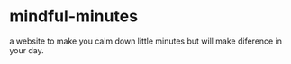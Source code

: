 # mindful-minutes

a website to make you calm down little minutes but will make diference in your day.
